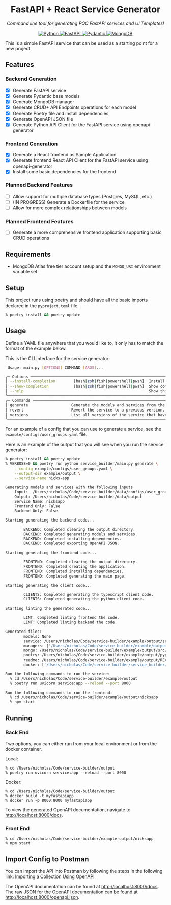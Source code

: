 <h1 align="center"> FastAPI + React Service Generator </h1>
<p align="center" markdown=1>
  <i>Command line tool for generating POC FastAPI services and UI Templates!</i>
</p>

<p align="center">
  <a href="">
      <img src="https://img.shields.io/badge/Python-3776AB?style=for-the-badge&logo=python&logoColor=white" alt="Python">
  </a>
  <a href="https://fastapi.tiangolo.com">
      <img src="https://img.shields.io/badge/FastAPI-005571?style=for-the-badge&logo=fastapi" alt="FastAPI">
  </a>
  <a href="https://docs.pydantic.dev/2.4/">
      <img src="https://img.shields.io/badge/Pydantic-E92063?logo=pydantic&logoColor=fff&style=for-the-badge" alt="Pydantic">
  </a>
  <a href="https://www.mongodb.com/">
      <img src="https://img.shields.io/badge/MongoDB-47A248?style=for-the-badge&logo=mongodb&logoColor=white" alt="MongoDB">
  </a>
</p>


This is a simple FastAPI service that can be used as a starting point for a new project.

## Features

### Backend Generation
- [x] Generate FastAPI service
- [x] Generate Pydantic base models
- [x] Generate MongoDB manager
- [x] Generate CRUD+ API Endpoints operations for each model
- [x] Generate Poetry file and install dependencies
- [x] Generate OpenAPI JSON file
- [x] Generate Python API Client for the FastAPI service using openapi-generator

### Frontend Generation
- [x] Generate a React frontend as Sample Application
- [x] Generate frontend React API Client for the FastAPI service using openapi-generator
- [x] Install some basic dependencies for the frontend

### Planned Backend Features
- [ ] Allow support for multiple database types (Postgres, MySQL, etc.)
- [ ] (IN PROGRESS) Generate a Dockerfile for the service
- [ ] Allow for more complex relationships between models

### Planned Frontend Features
- [ ] Generate a more comprehensive frontend application supporting basic CRUD operations

## Requirements

- MongoDB Atlas free tier account setup and the `MONGO_URI` environment variable set

## Setup

This project runs using poetry and should have all the basic imports declared in the `pyproject.toml` file.
```bash
% poetry install && poetry update
```

## Usage

Define a YAML file anywhere that you would like to, it only has to match the format of the example below.

This is the CLI interface for the service generator:
```bash
 Usage: main.py [OPTIONS] COMMAND [ARGS]...

╭─ Options ───────────────────────────────────────────────────────────────────────────────────────────────────────────────────────────────────────────────────────────────────────────────────────────────╮
│ --install-completion        [bash|zsh|fish|powershell|pwsh]  Install completion for the specified shell. [default: None]                                                                                │
│ --show-completion           [bash|zsh|fish|powershell|pwsh]  Show completion for the specified shell, to copy it or customize the installation. [default: None]                                         │
│ --help                                                       Show this message and exit.                                                                                                                │
╰─────────────────────────────────────────────────────────────────────────────────────────────────────────────────────────────────────────────────────────────────────────────────────────────────────────╯
╭─ Commands ──────────────────────────────────────────────────────────────────────────────────────────────────────────────────────────────────────────────────────────────────────────────────────────────╮
│ generate                   Generate the models and services from the input yaml config.                                                                                                                 │
│ revert                     Revert the service to a previous version.                                                                                                                                    │
│ versions                   List all versions of the service that have been generated.                                                                                                                   │
╰─────────────────────────────────────────────────────────────────────────────────────────────────────────────────────────────────────────────────────────────────────────────────────────────────────────╯
```

For an example of a config that you can use to generate a service, see the `example/configs/user_groups.yaml` file.

Here is an example of the output that you will see when you run the service generator:
```bash
% poetry install && poetry update
% VERBOSE=0 && poetry run python service_builder/main.py generate \
    --config example/configs/user_groups.yaml \
    --output-dir example/output \
    --service-name nicks-app

Generating models and services with the following inputs
    Input:  /Users/nicholas/Code/service-builder/data/configs/user_groups.yaml
    Output: /Users/nicholas/Code/service-builder/data/output
    Service Name: nicksapp
    Frontend Only: False
    Backend Only: False

Starting generating the backend code...

        BACKEND: Completed clearing the output directory.
        BACKEND: Completed generating models and services.
        BACKEND: Completed installing dependencies.
        BACKEND: Completed exporting OpenAPI JSON.

Starting generating the frontend code...

        FRONTEND: Completed clearing the output directory.
        FRONTEND: Completed creating the application.
        FRONTEND: Completed installing dependencies.
        FRONTEND: Completed generating the main page.

Starting generating the client code...

        CLIENTS: Completed generating the typescript client code.
        CLIENTS: Completed generating the python client code.

Starting linting the generated code...

        LINT: Completed linting frontend the code.
        LINT: Completed linting backend the code.

Generated files:
        models: None
        service: /Users/nicholas/Code/service-builder/example/output/src/service.py
        managers: ['/Users/nicholas/Code/service-builder/example/output/src/user_manager.py', '/Users/nicholas/Code/service-builder/example/output/src/group_manager.py']
        mongo: /Users/nicholas/Code/service-builder/example/output/src/mongo.py
        poetry: /Users/nicholas/Code/service-builder/example/output/pyproject.toml
        readme: /Users/nicholas/Code/service-builder/example/output/README.md
        docker: ['/Users/nicholas/Code/service-builder/service_builder/templates/docker//Dockerfile', '/Users/nicholas/Code/service-builder/service_builder/templates/docker//docker-compose.yml']

Run the following commands to run the service:
  % cd /Users/nicholas/Code/service-builder/example/output
  % poetry run uvicorn service:app --reload --port 8000

Run the following commands to run the frontend:
  % cd /Users/nicholas/Code/service-builder/example/output/nicksapp
  % npm start
```

## Running

### Back End

Two options, you can either run from your local environment or from the docker container.

Local:
```
% cd /Users/nicholas/Code/service-builder/output
% poetry run uvicorn service:app --reload --port 8000
```

Docker:
```
% cd /Users/nicholas/Code/service-builder/output
% docker build -t myfastapiapp .
% docker run -p 8000:8000 myfastapiapp
```

To view the generated OpenAPI documentation, navigate to [http://localhost:8000/docs](http://localhost:8000/docs).

### Front End
```
% cd /Users/nicholas/Code/service-builder/example-output/nicksapp
% npm start
```

## Import Config to Postman

You can import the API into Postman by following the steps in the following link: [Importing a Collection Using OpenAPI](https://learning.postman.com/docs/integrations/available-integrations/working-with-openAPI/)

The OpenAPI documentation can be found at [http://localhost:8000/docs](http://localhost:8000/docs). The raw JSON
for the OpenAPI documentation can be found at [http://localhost:8000/openapi.json](http://localhost:8000/openapi.json).
